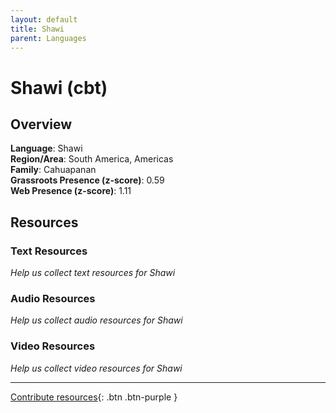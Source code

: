 ```yaml
---
layout: default
title: Shawi
parent: Languages
---
```


# Shawi (cbt)

## Overview

**Language**: Shawi  
**Region/Area**: South America, Americas  
**Family**: Cahuapanan  
**Grassroots Presence (z-score)**: 0.59  
**Web Presence (z-score)**: 1.11  

## Resources

### Text Resources
*Help us collect text resources for Shawi*

### Audio Resources
*Help us collect audio resources for Shawi*

### Video Resources
*Help us collect video resources for Shawi*

---

[Contribute resources](https://forms.office.com/e/1SfLJx3u1r){: .btn .btn-purple }

